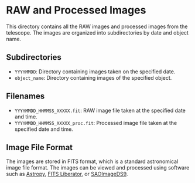 # RAW and Processed Images

This directory contains all the RAW images and processed images from the telescope. The images are organized into subdirectories by date and object name.

## Subdirectories

* `YYYYMMDD`: Directory containing images taken on the specified date.
* `object_name`: Directory containing images of the specified object.

## Filenames

* `YYYYMMDD_HHMMSS_XXXXX.fit`: RAW image file taken at the specified date and time.
* `YYYYMMDD_HHMMSS_XXXXX_proc.fit`: Processed image file taken at the specified date and time.

## Image File Format

The images are stored in FITS format, which is a standard astronomical image file format. The images can be viewed and processed using software such as [Astropy](https://www.astropy.org/), [FITS Liberator](https://fits.gsfc.nasa.gov/fits_liberator.html), or [SAOImageDS9](https://sites.google.com/cfa.harvard.edu/saoimageds9).
